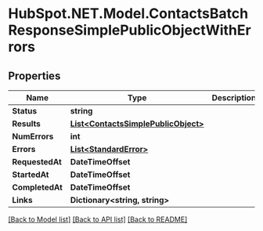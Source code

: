 # HubSpot.NET.Model.ContactsBatchResponseSimplePublicObjectWithErrors

## Properties

Name | Type | Description | Notes
------------ | ------------- | ------------- | -------------
**Status** | **string** |  | 
**Results** | [**List&lt;ContactsSimplePublicObject&gt;**](ContactsSimplePublicObject.md) |  | 
**NumErrors** | **int** |  | [optional] 
**Errors** | [**List&lt;StandardError&gt;**](StandardError.md) |  | [optional] 
**RequestedAt** | **DateTimeOffset** |  | [optional] 
**StartedAt** | **DateTimeOffset** |  | 
**CompletedAt** | **DateTimeOffset** |  | 
**Links** | **Dictionary&lt;string, string&gt;** |  | [optional] 

[[Back to Model list]](../README.md#documentation-for-models) [[Back to API list]](../README.md#documentation-for-api-endpoints) [[Back to README]](../README.md)

